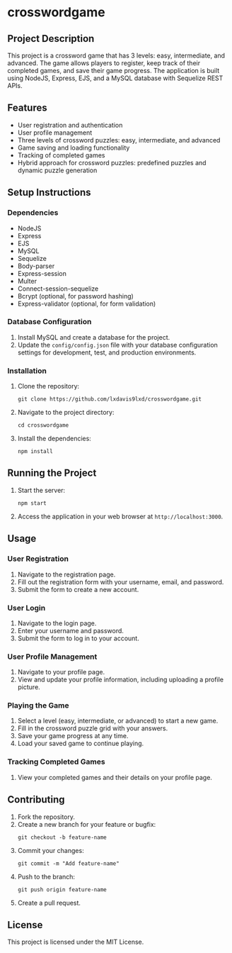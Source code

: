 # crosswordgame

## Project Description

This project is a crossword game that has 3 levels: easy, intermediate, and advanced. The game allows players to register, keep track of their completed games, and save their game progress. The application is built using NodeJS, Express, EJS, and a MySQL database with Sequelize REST APIs.

## Features

- User registration and authentication
- User profile management
- Three levels of crossword puzzles: easy, intermediate, and advanced
- Game saving and loading functionality
- Tracking of completed games
- Hybrid approach for crossword puzzles: predefined puzzles and dynamic puzzle generation

## Setup Instructions

### Dependencies

- NodeJS
- Express
- EJS
- MySQL
- Sequelize
- Body-parser
- Express-session
- Multer
- Connect-session-sequelize
- Bcrypt (optional, for password hashing)
- Express-validator (optional, for form validation)

### Database Configuration

1. Install MySQL and create a database for the project.
2. Update the `config/config.json` file with your database configuration settings for development, test, and production environments.

### Installation

1. Clone the repository:
   ```
   git clone https://github.com/lxdavis9lxd/crosswordgame.git
   ```
2. Navigate to the project directory:
   ```
   cd crosswordgame
   ```
3. Install the dependencies:
   ```
   npm install
   ```

## Running the Project

1. Start the server:
   ```
   npm start
   ```
2. Access the application in your web browser at `http://localhost:3000`.

## Usage

### User Registration

1. Navigate to the registration page.
2. Fill out the registration form with your username, email, and password.
3. Submit the form to create a new account.

### User Login

1. Navigate to the login page.
2. Enter your username and password.
3. Submit the form to log in to your account.

### User Profile Management

1. Navigate to your profile page.
2. View and update your profile information, including uploading a profile picture.

### Playing the Game

1. Select a level (easy, intermediate, or advanced) to start a new game.
2. Fill in the crossword puzzle grid with your answers.
3. Save your game progress at any time.
4. Load your saved game to continue playing.

### Tracking Completed Games

1. View your completed games and their details on your profile page.

## Contributing

1. Fork the repository.
2. Create a new branch for your feature or bugfix:
   ```
   git checkout -b feature-name
   ```
3. Commit your changes:
   ```
   git commit -m "Add feature-name"
   ```
4. Push to the branch:
   ```
   git push origin feature-name
   ```
5. Create a pull request.

## License

This project is licensed under the MIT License.
